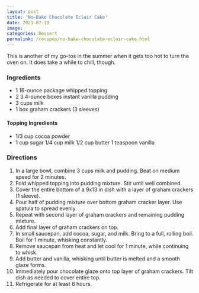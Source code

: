 ```yaml
---
layout: post
title: 'No-Bake Chocolate Eclair Cake'
date: 2021-07-19
image:
categories: Dessert
permalink: /recipes/no-bake-chocolate-eclair-cake.html
---
```


This is another of my go-tos in the summer when it gets too hot to turn the oven on. It does take a while to chill, though.

### Ingredients

- 1 16-ounce package whipped topping
- 2 3.4-ounce boxes instant vanilla pudding
- 3 cups milk
- 1 box graham crackers (3 sleeves)

#### Topping Ingredients

- 1/3 cup cocoa powder
- 1 cup sugar
1/4 cup milk
1/2 cup butter
1 teaspoon vanilla

### Directions

1. In a large bowl, combine 3 cups milk and pudding. Beat on medium speed for 2 minutes.
2. Fold whipped topping into pudding mixture. Stir until well combined.
3. Cover the entire bottom of a 9x13 in dish with a layer of graham crackers (1 sleeve).
4. Pour half of pudding mixture over bottom graham cracker layer. Use spatula to spread evenly.
5. Repeat with second layer of graham crackers and remaining pudding mixture.
6. Add final layer of graham crackers on top.
7. In small saucepan, add cocoa, sugar, and milk. Bring to a full, rolling boil. Boil for 1 minute, whisking constantly.
8. Remove saucepan from heat and let cool for 1 minute, while continuing to whisk.
9. Add butter and vanilla, whisking until butter is melted and a smooth glaze forms.
10. Immediately pour chocolate glaze onto top layer of graham crackers. Tilt dish as needed to cover entire top.
11. Refrigerate for at least 8 hours.

